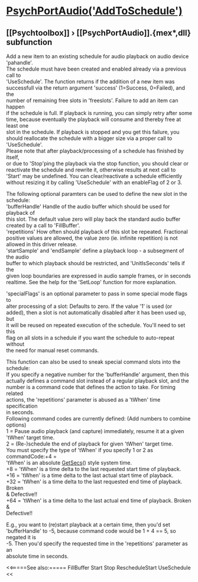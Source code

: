 # [PsychPortAudio('AddToSchedule')](PsychPortAudio-AddToSchedule) 
## [[Psychtoolbox]] &#8250; [[PsychPortAudio]].{mex*,dll} subfunction


Add a new item to an existing schedule for audio playback on audio device  
'pahandle'.  
The schedule must have been created and enabled already via a previous call to  
'UseSchedule'. The function returns if the addition of a new item was  
successfull via the return argument 'success' (1=Success, 0=Failed), and the  
number of remaining free slots in 'freeslots'. Failure to add an item can happen  
if the schedule is full. If playback is running, you can simply retry after some  
time, because eventually the playback will consume and thereby free at least one  
slot in the schedule. If playback is stopped and you get this failure, you  
should reallocate the schedule with a bigger size via a proper call to  
'UseSchedule'.  
Please note that after playback/processing of a schedule has finished by itself,  
or due to 'Stop'ping the playback via the stop function, you should clear or  
reactivate the schedule and rewrite it, otherwise results at next call to  
'Start' may be undefined. You can clear/reactivate a schedule efficiently  
without resizing it by calling 'UseSchedule' with an enableFlag of 2 or 3.  
  
The following optional paramters can be used to define the new slot in the  
schedule:  
'bufferHandle' Handle of the audio buffer which should be used for playback of  
this slot. The default value zero will play back the standard audio buffer  
created by a call to 'FillBuffer'.  
'repetitions' How often should playback of this slot be repeated. Fractional  
positive values are allowed, the value zero (ie. infinite repetition) is not  
allowed in this driver release.  
'startSample' and 'endSample' define a playback loop - a subsegment of the audio  
buffer to which playback should be restricted, and 'UnitIsSeconds' tells if the  
given loop boundaries are expressed in audio sample frames, or in seconds  
realtime. See the help for the 'SetLoop' function for more explanation.  
  
'specialFlags' is an optional parameter to pass in some special mode flags to  
alter processing of a slot: Defaults to zero. If the value '1' is used (or  
added), then a slot is not automatically disabled after it has been used up, but  
it will be reused on repeated execution of the schedule. You'll need to set this  
flag on all slots in a schedule if you want the schedule to auto-repeat without  
the need for manual reset commands.  
  
This function can also be used to sneak special command slots into the schedule:  
If you specify a negative number for the 'bufferHandle' argument, then this  
actually defines a command slot instead of a regular playback slot, and the  
number is a command code that defines the action to take. For timing related  
actions, the 'repetitions' parameter is abused as a 'tWhen' time specification  
in seconds.  
Following command codes are currently defined: (Add numbers to combine options)  
1   = Pause audio playback (and capture) immediately, resume it at a given  
'tWhen' target time.  
2   = (Re-)schedule the end of playback for given 'tWhen' target time.  
You must specify the type of 'tWhen' if you specify 1 or 2 as commandCode:+4  =  
'tWhen' is an absolute [GetSecs](GetSecs)() style system time.  
+8  = 'tWhen' is a time delta to the last requested start time of playback.  
+16 = 'tWhen' is a time delta to the last actual start time of playback.  
+32 = 'tWhen' is a time delta to the last requested end time of playback. Broken  
& Defective!!  
+64 = 'tWhen' is a time delta to the last actual end time of playback. Broken &  
Defective!!  
  
E.g., you want to (re)start playback at a certain time, then you'd set  
'bufferHandle' to -5, because command code would be 1 + 4 == 5, so negated it is  
-5. Then you'd specify the requested time in the 'repetitions' parameter as an  
absolute time in seconds.  
  
  


<<=====See also:=====
FillBuffer Start Stop RescheduleStart UseSchedule
<<